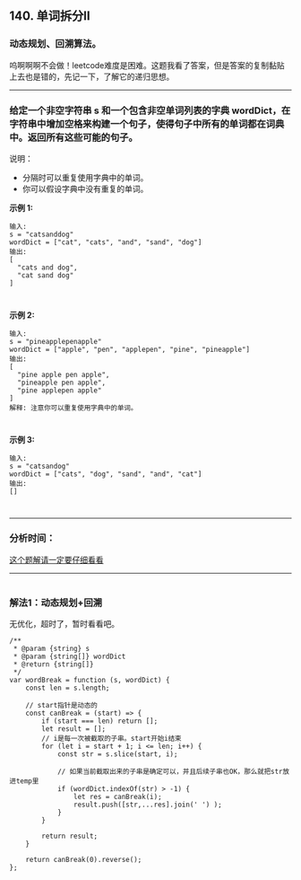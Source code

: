
## 140. 单词拆分Ⅱ
### 动态规划、回溯算法。
呜啊啊啊不会做！leetcode难度是困难。这题我看了答案，但是答案的复制黏贴上去也是错的，先记一下，了解它的递归思想。
***

###  **给定一个非空字符串 s 和一个包含非空单词列表的字典 wordDict，在字符串中增加空格来构建一个句子，使得句子中所有的单词都在词典中。返回所有这些可能的句子。** 

说明：

- 分隔时可以重复使用字典中的单词。
- 你可以假设字典中没有重复的单词。

**示例 1:**
```
输入:
s = "catsanddog"
wordDict = ["cat", "cats", "and", "sand", "dog"]
输出:
[
  "cats and dog",
  "cat sand dog"
]
```
# 
**示例 2:**

```
输入:
s = "pineapplepenapple"
wordDict = ["apple", "pen", "applepen", "pine", "pineapple"]
输出:
[
  "pine apple pen apple",
  "pineapple pen apple",
  "pine applepen apple"
]
解释: 注意你可以重复使用字典中的单词。
```

# 
**示例 3:**

```
输入:
s = "catsandog"
wordDict = ["cats", "dog", "sand", "and", "cat"]
输出:
[]
```
#
***


### **分析时间：**

[这个题解请一定要仔细看看](https://leetcode-cn.com/problems/word-break-ii/solution/shou-hua-tu-jie-dan-ci-chai-fen-ii-cong-di-gui-dao/)

--- 

#
### **解法1：动态规划+回溯**
无优化，超时了，暂时看看吧。

```
/**
 * @param {string} s
 * @param {string[]} wordDict
 * @return {string[]}
 */
var wordBreak = function (s, wordDict) {
    const len = s.length;

    // start指针是动态的
    const canBreak = (start) => {
        if (start === len) return [];
        let result = [];
        // i是每一次被截取的子串。start开始i结束
        for (let i = start + 1; i <= len; i++) {
            const str = s.slice(start, i);

            // 如果当前截取出来的子串是确定可以，并且后续子串也OK，那么就把str放进temp里
            if (wordDict.indexOf(str) > -1) {
                let res = canBreak(i);
                result.push([str,...res].join(' ') );
            }
        }

        return result;
    }

    return canBreak(0).reverse();
};
```

